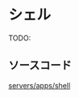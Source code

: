 # シェル

TODO:

## ソースコード

[servers/apps/shell](https://github.com/zuki/resea/tree/master/servers/apps/shell)
